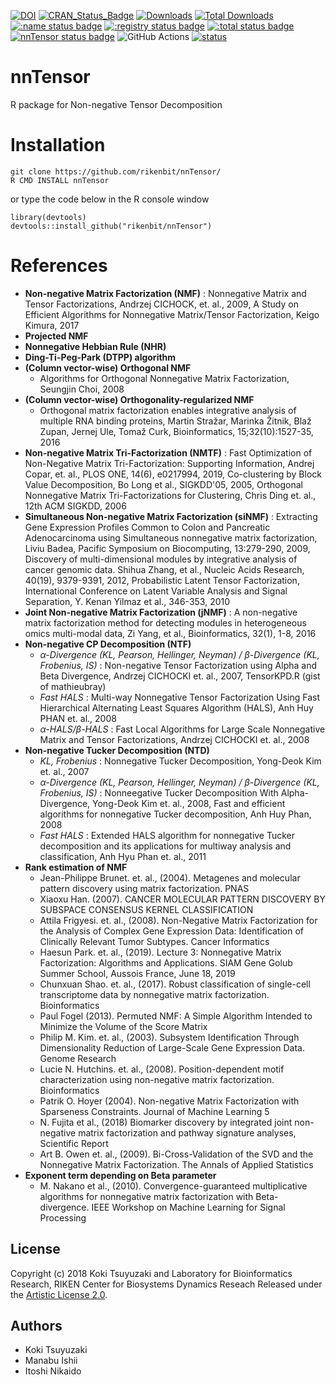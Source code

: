 [![DOI](https://zenodo.org/badge/135140554.svg)](https://zenodo.org/badge/latestdoi/135140554)
[![CRAN_Status_Badge](http://www.r-pkg.org/badges/version/nnTensor)](
https://cran.r-project.org/package=nnTensor)
[![Downloads](https://cranlogs.r-pkg.org/badges/nnTensor)](https://CRAN.R-project.org/package=nnTensor)
[![Total Downloads](https://cranlogs.r-pkg.org/badges/grand-total/nnTensor?color=orange)](https://CRAN.R-project.org/package=nnTensor)
[![:name status badge](https://rikenbit.r-universe.dev/badges/:name)](https://rikenbit.r-universe.dev)
[![:registry status badge](https://rikenbit.r-universe.dev/badges/:registry)](https://rikenbit.r-universe.dev)
[![:total status badge](https://rikenbit.r-universe.dev/badges/:total)](https://rikenbit.r-universe.dev)
[![nnTensor status badge](https://rikenbit.r-universe.dev/badges/nnTensor)](https://rikenbit.r-universe.dev)
![GitHub Actions](https://github.com/rikenbit/nnTensor/actions/workflows/build_test_push.yml/badge.svg)
[![status](https://joss.theoj.org/papers/b8cc3029f784ee95c45831467b3b2f74/status.svg)](https://joss.theoj.org/papers/b8cc3029f784ee95c45831467b3b2f74)

# nnTensor
R package for Non-negative Tensor Decomposition

Installation
======
~~~~
git clone https://github.com/rikenbit/nnTensor/
R CMD INSTALL nnTensor
~~~~
or type the code below in the R console window
~~~~
library(devtools)
devtools::install_github("rikenbit/nnTensor")
~~~~

References
======
- **Non-negative Matrix Factorization (NMF)** : Nonnegative Matrix and Tensor Factorizations, Andrzej CICHOCK, et. al., 2009, A Study on Efficient Algorithms for Nonnegative Matrix/Tensor Factorization, Keigo Kimura, 2017
- **Projected NMF**
- **Nonnegative Hebbian Rule (NHR)**
- **Ding-Ti-Peg-Park (DTPP) algorithm**
- **(Column vector-wise) Orthogonal NMF**
  - Algorithms for Orthogonal Nonnegative Matrix Factorization, Seungjin Choi, 2008
- **(Column vector-wise) Orthogonality-regularized NMF**
  - Orthogonal matrix factorization enables integrative analysis of multiple RNA binding proteins, Martin Stražar, Marinka Žitnik, Blaž Zupan, Jernej Ule, Tomaž Curk, Bioinformatics, 15;32(10):1527-35, 2016
- **Non-negative Matrix Tri-Factorization (NMTF)** : Fast Optimization of Non-Negative Matrix Tri-Factorization: Supporting Information, Andrej Copar, et. al., PLOS ONE, 14(6), e0217994, 2019, Co-clustering by Block Value Decomposition, Bo Long et al., SIGKDD'05, 2005, Orthogonal Nonnegative Matrix Tri-Factorizations for Clustering, Chris Ding et. al., 12th ACM SIGKDD, 2006
- **Simultaneous Non-negative Matrix Factorization (siNMF)** : Extracting Gene Expression Profiles Common to Colon and Pancreatic Adenocarcinoma using Simultaneous nonnegative matrix factorization, Liviu Badea, Pacific Symposium on Biocomputing, 13:279-290, 2009, Discovery of multi-dimensional modules by integrative analysis of cancer genomic data. Shihua Zhang, et al., Nucleic Acids Research, 40(19), 9379-9391, 2012, Probabilistic Latent Tensor Factorization, International Conference on Latent Variable Analysis and Signal Separation, Y. Kenan Yilmaz et al., 346-353, 2010
- **Joint Non-negative Matrix Factorization (jNMF)** : A non-negative matrix factorization method for detecting modules in heterogeneous omics multi-modal data, Zi Yang, et al., Bioinformatics, 32(1), 1-8, 2016
- **Non-negative CP Decomposition (NTF)**
   - *α-Divergence (KL, Pearson, Hellinger, Neyman) / β-Divergence (KL, Frobenius, IS)* : Non-negative Tensor Factorization using Alpha and Beta Divergence, Andrzej CICHOCKI et. al., 2007, TensorKPD.R (gist of mathieubray)
   - *Fast HALS* : Multi-way Nonnegative Tensor Factorization Using Fast Hierarchical Alternating Least Squares Algorithm (HALS), Anh Huy PHAN et. al., 2008
   - *α-HALS/β-HALS* : Fast Local Algorithms for Large Scale Nonnegative Matrix and Tensor Factorizations, Andrzej CICHOCKI et. al., 2008
- **Non-negative Tucker Decomposition (NTD)**
   - *KL, Frobenius* : Nonnegative Tucker Decomposition, Yong-Deok Kim et. al., 2007
   - *α-Divergence (KL, Pearson, Hellinger, Neyman) / β-Divergence (KL, Frobenius, IS)* : Nonneegative Tucker Decomposition With Alpha-Divergence, Yong-Deok Kim et. al., 2008, Fast and efficient algorithms for nonnegative Tucker decomposition, Anh Huy Phan, 2008
   - *Fast HALS* : Extended HALS algorithm for nonnegative Tucker decomposition and its applications for multiway analysis and classification, Anh Hyu Phan et. al., 2011
- **Rank estimation of NMF**
	- Jean-Philippe Brunet. et. al., (2004). Metagenes and molecular pattern discovery using matrix factorization. PNAS
	- Xiaoxu Han. (2007). CANCER MOLECULAR PATTERN DISCOVERY BY SUBSPACE CONSENSUS KERNEL CLASSIFICATION
	- Attila Frigyesi. et. al., (2008). Non-Negative Matrix Factorization for the Analysis of Complex Gene Expression Data: Identification of Clinically Relevant Tumor Subtypes. Cancer Informatics
	- Haesun Park. et. al., (2019). Lecture 3: Nonnegative Matrix Factorization: Algorithms and Applications. SIAM Gene Golub Summer School, Aussois France, June 18, 2019
	- Chunxuan Shao. et. al., (2017). Robust classification of single-cell transcriptome data by nonnegative matrix factorization. Bioinformatics
	- Paul Fogel (2013). Permuted NMF: A Simple Algorithm Intended to Minimize the Volume of the Score Matrix
	- Philip M. Kim. et. al., (2003). Subsystem Identification Through Dimensionality Reduction of Large-Scale Gene Expression Data. Genome Research
	- Lucie N. Hutchins. et. al., (2008). Position-dependent motif characterization using non-negative matrix factorization. Bioinformatics
	- Patrik O. Hoyer (2004). Non-negative Matrix Factorization with Sparseness Constraints. Journal of Machine Learning 5
	- N. Fujita et al., (2018) Biomarker discovery by integrated joint non-negative matrix factorization and pathway signature analyses, Scientific Report
	- Art B. Owen et. al., (2009). Bi-Cross-Validation of the SVD and the Nonnegative Matrix Factorization. The Annals of Applied Statistics
- **Exponent term depending on Beta parameter**
  - M. Nakano et al., (2010). Convergence-guaranteed multiplicative algorithms for nonnegative matrix factorization with Beta-divergence. IEEE Workshop on Machine Learning for Signal Processing

## License
Copyright (c) 2018 Koki Tsuyuzaki and Laboratory for Bioinformatics Research, RIKEN Center for Biosystems Dynamics Reseach
Released under the [Artistic License 2.0](https://www.perlfoundation.org/artistic-license-20.html).

## Authors
- Koki Tsuyuzaki
- Manabu Ishii
- Itoshi Nikaido